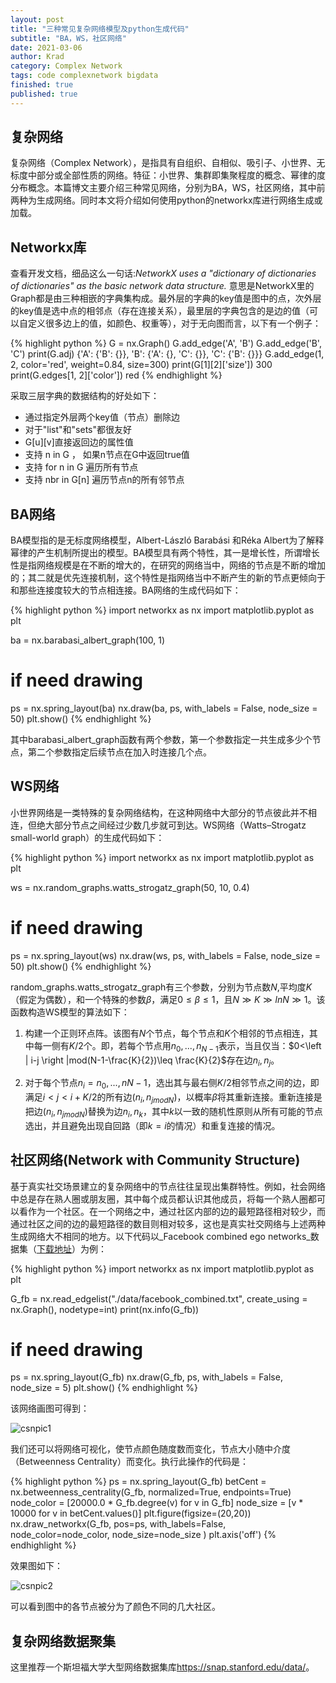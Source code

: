 ```yaml
---
layout: post
title: "三种常见复杂网络模型及python生成代码"
subtitle: "BA，WS，社区网络"
date: 2021-03-06
author: Krad
category: Complex Network
tags: code complexnetwork bigdata
finished: true
published: true
---
```


## 复杂网络

复杂网络（Complex Network），是指具有自组织、自相似、吸引子、小世界、无标度中部分或全部性质的网络。特征：小世界、集群即集聚程度的概念、幂律的度分布概念。本篇博文主要介绍三种常见网络，分别为BA，WS，社区网络，其中前两种为生成网络。同时本文将介绍如何使用python的networkx库进行网络生成或加载。

## Networkx库

查看开发文档，细品这么一句话:<span class='evidence'>_NetworkX uses a "dictionary of dictionaries of dictionaries" as the basic network data structure._</span> 意思是NetworkX里的Graph都是由三种相嵌的字典集构成。最外层的字典的key值是图中的点，次外层的key值是选中点的相邻点（存在连接关系），最里层的字典包含的是边的值（可以自定义很多边上的值，如颜色、权重等），对于无向图而言，以下有一个例子：

{% highlight python %}
G = nx.Graph()
G.add_edge('A', 'B')
G.add_edge('B', 'C')
print(G.adj)
{'A': {'B': {}}, 'B': {'A': {}, 'C': {}}, 'C': {'B': {}}}
G.add_edge(1, 2, color='red', weight=0.84, size=300)
print(G[1][2]['size'])
300
print(G.edges[1, 2]['color'])
red
{% endhighlight %}

采取三层字典的数据结构的好处如下：

* 通过指定外层两个key值（节点）删除边
* 对于"list"和"sets"都很友好
* G[u][v]直接返回边的属性值
* 支持 n in G ， 如果n节点在G中返回true值
* 支持 for n in G 遍历所有节点
* 支持 nbr in G[n] 遍历节点n的所有邻节点

## BA网络

BA模型指的是无标度网络模型，Albert-László Barabási 和Réka Albert为了解释幂律的产生机制所提出的模型。BA模型具有两个特性，其一是增长性，所谓增长性是指网络规模是在不断的增大的，在研究的网络当中，网络的节点是不断的增加的；其二就是优先连接机制，这个特性是指网络当中不断产生的新的节点更倾向于和那些连接度较大的节点相连接。BA网络的生成代码如下：

{% highlight python %}
import networkx as nx
import matplotlib.pyplot as plt

ba = nx.barabasi_albert_graph(100, 1)

# if need drawing
ps = nx.spring_layout(ba)
nx.draw(ba, ps, with_labels = False, node_size = 50)
plt.show()
{% endhighlight %}

其中barabasi_albert_graph函数有两个参数，第一个参数指定一共生成多少个节点，第二个参数指定后续节点在加入时连接几个点。

## WS网络

小世界网络是一类特殊的复杂网络结构，在这种网络中大部分的节点彼此并不相连，但绝大部分节点之间经过少数几步就可到达。WS网络（Watts–Strogatz small-world graph）的生成代码如下：

{% highlight python %}
import networkx as nx
import matplotlib.pyplot as plt

ws = nx.random_graphs.watts_strogatz_graph(50, 10, 0.4)

# if need drawing
ps = nx.spring_layout(ws)
nx.draw(ws, ps, with_labels = False, node_size = 50)
plt.show()
{% endhighlight %}

random_graphs.watts_strogatz_graph有三个参数，分别为节点数$N$,平均度$K$（假定为偶数），和一个特殊的参数$\beta$，满足$0 \leq \beta \leq1$，且$N \gg K \gg lnN \gg 1$。该函数构造WS模型的算法如下：

1. 构建一个正则环点阵。该图有$N$个节点，每个节点和$K$个相邻的节点相连，其中每一侧有$K/2$个。即，若每个节点用$n_0,...,n_{N-1}$表示，当且仅当：<span>$0<\left | i-j \right |mod(N-1-\frac{K}{2})\leq \frac{K}{2}$</span>存在边$n_i,n_j$。

2. 对于每个节点$n_i=n_0,...,n{N-1}$，选出其与最右侧$K/2$相邻节点之间的边，即满足$i < j < i+K/2$的所有边$(n_i,n_{j mod N})$，以概率$\beta$将其重新连接。重新连接是把边$(n_i,n_{j mod N})$替换为边$n_i,n_k$，其中$k$以一致的随机性原则从所有可能的节点选出，并且避免出现自回路（即$k=i$的情况）和重复连接的情况。

## 社区网络(Network with Community Structure)

基于真实社交场景建立的复杂网络中的节点往往呈现出集群特性。例如，社会网络中总是存在熟人圈或朋友圈，其中每个成员都认识其他成员，将每一个熟人圈都可以看作为一个社区。在一个网络之中，通过社区内部的边的最短路径相对较少，而通过社区之间的边的最短路径的数目则相对较多，这也是真实社交网络与上述两种生成网络大不相同的地方。以下代码以_Facebook combined ego networks_数据集（[下载地址](https://snap.stanford.edu/data/egonets-Facebook.html)）为例：

{% highlight python %}
import networkx as nx
import matplotlib.pyplot as plt

G_fb = nx.read_edgelist("./data/facebook_combined.txt", create_using = nx.Graph(), nodetype=int)
print(nx.info(G_fb))

# if need drawing
ps = nx.spring_layout(G_fb)
nx.draw(G_fb, ps, with_labels = False, node_size = 5)
plt.show()
{% endhighlight %}

该网络画图可得到：

![csnpic1](https://res.cloudinary.com/dyd911kmh/image/upload/f_auto,q_auto:best/v1538167894/FB_mhwr8l.png)

我们还可以将网络可视化，使节点颜色随度数而变化，节点大小随中介度（Betweenness Centrality）而变化。执行此操作的代码是：

{% highlight python %}
ps = nx.spring_layout(G_fb)
betCent = nx.betweenness_centrality(G_fb, normalized=True, endpoints=True)
node_color = [20000.0 * G_fb.degree(v) for v in G_fb]
node_size =  [v * 10000 for v in betCent.values()]
plt.figure(figsize=(20,20))
nx.draw_networkx(G_fb, pos=ps, with_labels=False,
                 node_color=node_color,
                 node_size=node_size )
plt.axis('off')
{% endhighlight %}

效果图如下：

![csnpic2](https://res.cloudinary.com/dyd911kmh/image/upload/f_auto,q_auto:best/v1538167894/FB2_dxrzpc.png)

可以看到图中的各节点被分为了颜色不同的几大社区。

## 复杂网络数据聚集

这里推荐一个斯坦福大学大型网络数据集库<https://snap.stanford.edu/data/>。

